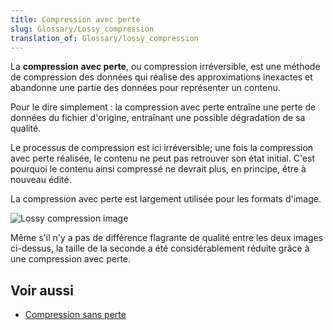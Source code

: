 ```yaml
---
title: Compression avec perte
slug: Glossary/Lossy_compression
translation_of: Glossary/lossy_compression
---
```


La **compression** **avec perte**, ou compression irréversible, est une méthode de compression des données qui réalise des approximations inexactes et abandonne une partie des données pour représenter un contenu.

Pour le dire simplement : la compression avec perte entraîne une perte de données du fichier d'origine, entraînant une possible dégradation de sa qualité.

Le processus de compression est ici irréversible; une fois la compression avec perte réalisée, le contenu ne peut pas retrouver son état initial. C'est pourquoi le contenu ainsi compressé ne devrait plus, en principe, être à nouveau édité.

La compression avec perte est largement utilisée pour les formats d'image.

![Lossy compression image](2019-11-18.png)

Même s'il n'y a pas de différence flagrante de qualité entre les deux images ci-dessus, la taille de la seconde a été considérablement réduite grâce à une compression avec perte.

## Voir aussi

- [Compression sans perte](/fr/docs/Glossaire/Compression_sans_perte)

